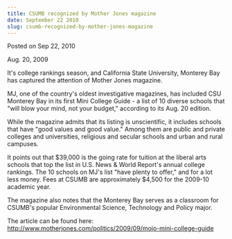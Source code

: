 ```yaml
---
title: CSUMB recognized by Mother Jones magazine
date: September 22 2010
slug: csumb-recognized-by-mother-jones-magazine
---
```





<span class="date">Posted on Sep 22, 2010    </span>
<p>Aug. 20, 2009</p>
It&apos;s college rankings season, and California State University,
Monterey Bay has captured the attention of Mother Jones magazine.
<p>MJ, one of the country&apos;s oldest investigative magazines, has
included CSU Monterey Bay in its first Mini College Guide - a list
of 10 diverse schools that &quot;will blow your mind, not your budget,&quot;
according to its Aug. 20 edition.</p>
<p>While the magazine admits that its listing is unscientific, it
includes schools that have &quot;good values and good value.&quot; Among them
are public and private colleges and universities, religious and
secular schools and urban and rural campuses.</p>
<p>It points out that $39,000 is the going rate for tuition at the
liberal arts schools that top the list in U.S. News &amp; World
Report&apos;s annual college rankings. The 10 schools on MJ&apos;s list &quot;have
plenty to offer,&quot; and for a lot less money. Fees at CSUMB are
approximately $4,500 for the 2009-10 academic year.&#xA0;</p>
<p>The magazine also notes that the Monterey Bay serves as a
classroom for CSUMB&apos;s popular Environmental Science, Technology and
Policy major.</p>
<p>The article can be found here: <a href="http://www.motherjones.com/politics/2009/09/mojo-mini-college-guide" rel="nofollow">http://www.motherjones.com/politics/2009/09/mojo-mini-college-guide</a></p>
<p>&#xA0;</p>





